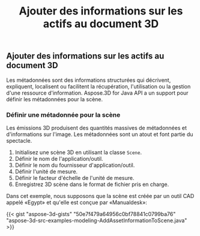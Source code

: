 ﻿---
title: Ajouter des informations sur les actifs au document 3D
type: docs
weight: 10
url: /fr/java/add-asset-information-to-3d-document/
description: Les métadonnées sont des informations structurées qui décrivent, expliquent, localisent ou facilitent la récupération, l'utilisation ou la gestion d'une ressource d'information. Aspose.3D for Java API a un support pour définir les métadonnées pour la scène.
---
## **Ajouter des informations sur les actifs au document 3D**
Les métadonnées sont des informations structurées qui décrivent, expliquent, localisent ou facilitent la récupération, l'utilisation ou la gestion d'une ressource d'information. Aspose.3D for Java API a un support pour définir les métadonnées pour la scène.
### **Définir une métadonnée pour la scène**
Les émissions 3D produisent des quantités massives de métadonnées et d'informations sur l'image. Les métadonnées sont un atout et font partie du spectacle.

1. Initialisez une scène 3D en utilisant la classe `Scene`.
1. Définir le nom de l'application/outil.
1. Définir le nom du fournisseur d'application/outil.
1. Définir l'unité de mesure.
1. Définir le facteur d'échelle de l'unité de mesure.
1. Enregistrez 3D scène dans le format de fichier pris en charge.

Dans cet exemple, nous supposons que la scène est créée par un outil CAD appelé «Egypt» et qu'elle est conçue par «Manualdesk»:

{{< gist "aspose-3d-gists" "50e7f479a64956c0bf78841c0799ba76" "aspose-3d-src-examples-modeling-AddAssetInformationToScene.java" >}}
